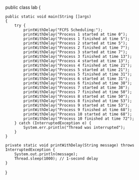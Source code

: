 public class lab {

    public static void main(String []args)
    {
        try {
            printWithDelay("FCFS Scheduling:");
            printWithDelay("Process 1 started at time 0");
            printWithDelay("Process 1 finished at time 5");
            printWithDelay("Process 2 started at time 5");
            printWithDelay("Process 2 finished at time 7");
            printWithDelay("Process 3 started at time 7");
            printWithDelay("Process 3 finished at time 13");
            printWithDelay("Process 4 started at time 13");
            printWithDelay("Process 4 finished at time 21");
            printWithDelay("Process 5 started at time 21");
            printWithDelay("Process 5 finished at time 31");
            printWithDelay("Process 6 started at time 31");
            printWithDelay("Process 6 finished at time 38");
            printWithDelay("Process 7 started at time 38");
            printWithDelay("Process 7 finished at time 50");
            printWithDelay("Process 8 started at time 50");
            printWithDelay("Process 8 finished at time 53");
            printWithDelay("Process 9 started at time 53");
            printWithDelay("Process 9 finished at time 68");
            printWithDelay("Process 10 started at time 68");
            printWithDelay("Process 10 finished at time 72");
        } catch (InterruptedException e) {
            System.err.println("Thread was interrupted");
        }
    }

    private static void printWithDelay(String message) throws InterruptedException {
        System.out.println(message);
        Thread.sleep(1000); // 1-second delay
    }
}
